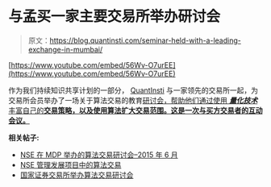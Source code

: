 # 与孟买一家主要交易所举办研讨会

> 原文：<https://blog.quantinsti.com/seminar-held-with-a-leading-exchange-in-mumbai/>

[https://www.youtube.com/embed/56Wv-O7urEE](https://www.youtube.com/embed/56Wv-O7urEE)

作为我们持续知识共享计划的一部分， [QuantInsti](https://www.quantinsti.com/ "QuantInsti") 与一家领先的交易所一起，为交易所会员举办了一场关于算法交易的教育[研讨会，帮助他们通过使用 ***量化技术*** 丰富自己的**交易策略，以及使用算法扩大交易范围。这是一次与买方交易者的互动会议。**](https://www.quantinsti.com/events-workshops-seminars/)

**相关帖子:**

*   [NSE 在 MDP 举办的算法交易研讨会–2015 年 6 月](https://blog.quantinsti.com/algorithmic-trading-workshop-mdp-nse-june-2015/)
*   [NSE 管理发展项目中的算法交易](https://blog.quantinsti.com/algorithmic-trading-management-development-program-nse/)
*   [国家证券交易所举办算法交易研讨会](https://blog.quantinsti.com/nse-workshop-algorithmic-trading/)